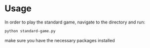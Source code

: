 # Usage
In order to play the standard game, navigate to the directory and run:
```bash
python standard-game.py
```
make sure you have the necessary packages installed

